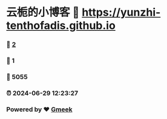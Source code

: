 # 云栀的小博客 :link: https://yunzhi-tenthofadis.github.io 
### :page_facing_up: [2](https://yunzhi-tenthofadis.github.io/tag.html) 
### :speech_balloon: 1 
### :hibiscus: 5055 
### :alarm_clock: 2024-06-29 12:23:27 
### Powered by :heart: [Gmeek](https://github.com/Meekdai/Gmeek)
